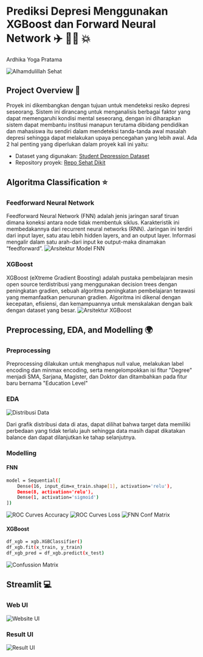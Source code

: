 # Prediksi Depresi Menggunakan XGBoost dan Forward Neural Network ✈️ 🏢🏢 💥
Ardhika Yoga Pratama


![Alhamdulillah Sehat](assets/download.jpg)


## Project Overview 🌙
Proyek ini dikembangkan dengan tujuan untuk mendeteksi resiko depresi seseorang. Sistem ini dirancang untuk menganalisis berbagai faktor yang dapat memengaruhi kondisi mental seseorang, dengan ini diharapkan sistem dapat membantu institusi manapun terutama dibidang pendidikan dan mahasiswa itu sendiri dalam mendeteksi tanda-tanda awal masalah depresi sehingga dapat melakukan upaya pencegahan yang lebih awal. Ada 2 hal penting yang diperlukan dalam proyek kali ini yaitu:

- Dataset yang digunakan: [Student Depression Dataset](https://www.kaggle.com/datasets/hopesb/student-depression-dataset)
- Repository proyek: [Repo Sehat Dikit](https://github.com/Nvaraotr/UAP_ML)

## Algoritma Classification ⭐
### Feedforward Neural Network
Feedforward Neural Network (FNN) adalah jenis jaringan saraf tiruan dimana koneksi antara node tidak membentuk siklus. Karakteristik ini membedakannya dari recurrent neural networks (RNN). Jaringan ini terdiri dari input layer, satu atau lebih hidden layers, and an output layer. Informasi mengalir dalam satu arah-dari input ke output-maka dinamakan “feedforward”.
![Arsitektur Model FNN](assets/FNN_Arsitektur.jpg)

### XGBoost
XGBoost (eXtreme Gradient Boosting) adalah pustaka pembelajaran mesin open source terdistribusi yang menggunakan decision trees dengan peningkatan gradien, sebuah algoritma peningkatan pembelajaran terawasi yang memanfaatkan penurunan gradien. Algoritma ini dikenal dengan kecepatan, efisiensi, dan kemampuannya untuk menskalakan dengan baik dengan dataset yang besar.
![Arsitektur XGBoost](assets/Arsitektur_XGBoost.png)

## Preprocessing, EDA, and Modelling 🌍
### Preprocessing
Preprocessing dilakukan untuk menghapus null value, melakukan label encoding dan minmax encoding, serta mengelompokkan isi fitur "Degree" menjadi SMA, Sarjana, Magister, dan Doktor dan ditambahkan pada fitur baru bernama "Education Level"
### EDA
![Distribusi Data](assets/distribusi_data.png)

Dari grafik distribusi data di atas, dapat dilihat bahwa target data memiliki perbedaan yang tidak terlalu jauh sehingga data masih dapat dikatakan balance dan dapat dilanjutkan ke tahap selanjutnya.

### Modelling
#### FNN
```bash
model = Sequential([
    Dense(16, input_dim=x_train.shape[1], activation='relu'),
    Dense(8, activation='relu'),
    Dense(1, activation='sigmoid')
])
```
![ROC Curves Accuracy](assets/fnn_roc_acc.png)
![ROC Curves Loss](assets/fnn_roc_loss.png)
![FNN Conf Matrix](assets/fnn_conf_matrix.png)
#### XGBoost
```bash
df_xgb = xgb.XGBClassifier()
df_xgb.fit(x_train, y_train)
df_xgb_pred = df_xgb.predict(x_test)
```
![Confussion Matrix](assets/xgb_matrix.png)

## Streamlit 💻
### Web UI
![Website UI](assets/tampilan_Web.png)
### Result UI
![Result UI](assets/tampilan_Hasil.png)
